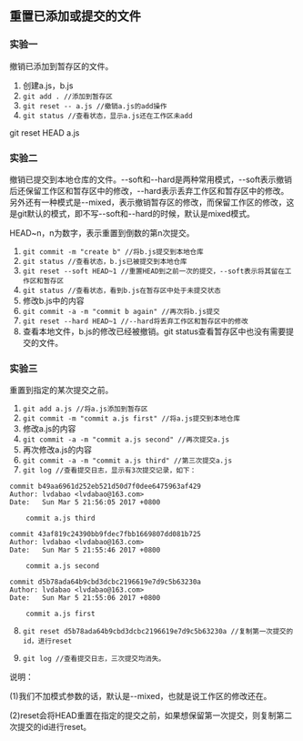 ## 重置已添加或提交的文件

### 实验一
撤销已添加到暂存区的文件。
1. 创建a.js，b.js
2. `git add . //添加到暂存区`
3. `git reset -- a.js //撤销a.js的add操作`
4. `git status //查看状态，显示a.js还在工作区未add`

git reset HEAD a.js


### 实验二

撤销已提交到本地仓库的文件。--soft和--hard是两种常用模式，--soft表示撤销后还保留工作区和暂存区中的修改，--hard表示丢弃工作区和暂存区中的修改。另外还有一种模式是--mixed，表示撤销暂存区的修改，而保留工作区的修改，这是git默认的模式，即不写--soft和--hard的时候，默认是mixed模式。

HEAD~n，n为数字，表示重置到倒数的第n次提交。


1. `git commit -m "create b" //将b.js提交到本地仓库`
2. `git status //查看状态，b.js已被提交到本地仓库`
3. `git reset --soft HEAD~1 //重置HEAD到之前一次的提交，--soft表示将其留在工作区和暂存区`
4. `git status //查看状态，看到b.js在暂存区中处于未提交状态`
5. 修改b.js中的内容
6. `git commit -a -m "commit b again" //再次将b.js提交`
7. `git reset --hard HEAD~1 //--hard将丢弃工作区和暂存区中的修改`
8. 查看本地文件，b.js的修改已经被撤销。git status查看暂存区中也没有需要提交的文件。

### 实验三

重置到指定的某次提交之前。

1. `git add a.js //将a.js添加到暂存区`
2. `git commit -m "commit a.js first" //将a.js提交到本地仓库`
3. 修改a.js的内容
4. `git commit -a -m "commit a.js second" //再次提交a.js`
5. 再次修改a.js的内容
6. `git commit -a -m "commit a.js third" //第三次提交a.js`
7. `git log //查看提交日志，显示有3次提交记录，如下：`

```
commit b49aa6961d252eb521d50d7f0dee6475963af429
Author: lvdabao <lvdabao@163.com>
Date:   Sun Mar 5 21:56:05 2017 +0800

    commit a.js third

commit 43af819c24390bb9fdec7fbb1669807dd081b725
Author: lvdabao <lvdabao@163.com>
Date:   Sun Mar 5 21:55:46 2017 +0800

    commit a.js second

commit d5b78ada64b9cbd3dcbc2196619e7d9c5b63230a
Author: lvdabao <lvdabao@163.com>
Date:   Sun Mar 5 21:55:06 2017 +0800

    commit a.js first
```

8. `git reset d5b78ada64b9cbd3dcbc2196619e7d9c5b63230a //复制第一次提交的id，进行reset`

9. `git log //查看提交日志，三次提交均消失。`

说明：

(1)我们不加模式参数的话，默认是--mixed，也就是说工作区的修改还在。

(2)reset会将HEAD重置在指定的提交之前，如果想保留第一次提交，则复制第二次提交的id进行reset。

